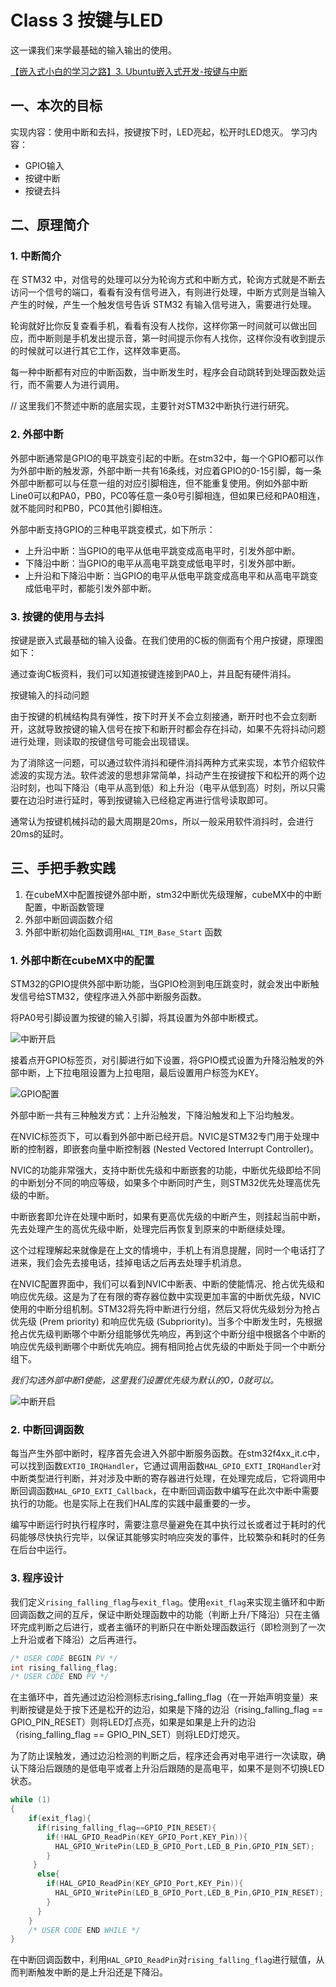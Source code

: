 # Class 3 按键与LED

这一课我们来学最基础的输入输出的使用。

[【嵌入式小白的学习之路】3. Ubuntu嵌入式开发-按键与中断](https://www.bilibili.com/video/BV1Ug4y1w7SN)

## 一、本次的目标

实现内容：使用中断和去抖，按键按下时，LED亮起，松开时LED熄灭。
学习内容：

- GPIO输入
- 按键中断
- 按键去抖

## 二、原理简介

### 1. 中断简介

在 STM32 中，对信号的处理可以分为轮询方式和中断方式，轮询方式就是不断去访问一个信号的端口，看看有没有信号进入，有则进行处理，中断方式则是当输入产生的时候，产生一个触发信号告诉 STM32 有输入信号进入，需要进行处理。

轮询就好比你反复查看手机，看看有没有人找你，这样你第一时间就可以做出回应，而中断则是手机发出提示音，第一时间提示你有人找你，这样你没有收到提示的时候就可以进行其它工作，这样效率更高。

每一种中断都有对应的中断函数，当中断发生时，程序会自动跳转到处理函数处运行，而不需要人为进行调用。

// 这里我们不赘述中断的底层实现，主要针对STM32中断执行进行研究。

### 2. 外部中断

外部中断通常是GPIO的电平跳变引起的中断。在stm32中，每一个GPIO都可以作为外部中断的触发源，外部中断一共有16条线，对应着GPIO的0-15引脚，每一条外部中断都可以与任意一组的对应引脚相连，但不能重复使用。例如外部中断Line0可以和PA0，PB0，PC0等任意一条0号引脚相连，但如果已经和PA0相连，就不能同时和PB0，PC0其他引脚相连。

外部中断支持GPIO的三种电平跳变模式，如下所示：

- 上升沿中断：当GPIO的电平从低电平跳变成高电平时，引发外部中断。
- 下降沿中断：当GPIO的电平从高电平跳变成低电平时，引发外部中断。
- 上升沿和下降沿中断：当GPIO的电平从低电平跳变成高电平和从高电平跳变成低电平时，都能引发外部中断。

### 3. 按键的使用与去抖

按键是嵌入式最基础的输入设备。在我们使用的C板的侧面有个用户按键，原理图如下：





通过查询C板资料，我们可以知道按键连接到PA0上，并且配有硬件消抖。

按键输入的抖动问题

由于按键的机械结构具有弹性，按下时开关不会立刻接通，断开时也不会立刻断开，这就导致按键的输入信号在按下和断开时都会存在抖动，如果不先将抖动问题进行处理，则读取的按键信号可能会出现错误。

为了消除这一问题，可以通过软件消抖和硬件消抖两种方式来实现，本节介绍软件滤波的实现方法。软件滤波的思想非常简单，抖动产生在按键按下和松开的两个边沿时刻，也叫下降沿（电平从高到低）和上升沿（电平从低到高）时刻，所以只需要在边沿时进行延时，等到按键输入已经稳定再进行信号读取即可。

通常认为按键机械抖动的最大周期是20ms，所以一般采用软件消抖时，会进行20ms的延时。

## 三、手把手教实践

1. 在cubeMX中配置按键外部中断，stm32中断优先级理解，cubeMX中的中断配置，中断函数管理
2. 外部中断回调函数介绍
3. 外部中断初始化函数调用`HAL_TIM_Base_Start` 函数

### 1. 外部中断在cubeMX中的配置

STM32的GPIO提供外部中断功能，当GPIO检测到电压跳变时，就会发出中断触发信号给STM32，使程序进入外部中断服务函数。

将PA0号引脚设置为按键的输入引脚，将其设置为外部中断模式。

![中断开启](image-3.png)

接着点开GPIO标签页，对引脚进行如下设置，将GPIO模式设置为升降沿触发的外部中断，上下拉电阻设置为上拉电阻，最后设置用户标签为KEY。

![GPIO配置](image-2.png)

外部中断一共有三种触发方式：上升沿触发，下降沿触发和上下沿均触发。

在NVIC标签页下，可以看到外部中断已经开启。NVIC是STM32专门用于处理中断的控制器，即嵌套向量中断控制器 (Nested Vectored Interrupt Controller)。

NVIC的功能非常强大，支持中断优先级和中断嵌套的功能，中断优先级即给不同的中断划分不同的响应等级，如果多个中断同时产生，则STM32优先处理高优先级的中断。

中断嵌套即允许在处理中断时，如果有更高优先级的中断产生，则挂起当前中断，先去处理产生的高优先级中断，处理完后再恢复到原来的中断继续处理。

这个过程理解起来就像是在上文的情境中，手机上有消息提醒，同时一个电话打了进来，我们会先去接电话，挂掉电话之后再去处理手机消息。

在NVIC配置界面中，我们可以看到NVIC中断表、中断的使能情况、抢占优先级和响应优先级。这是为了在有限的寄存器位数中实现更加丰富的中断优先级，NVIC使用的中断分组机制。STM32将先将中断进行分组，然后又将优先级划分为抢占优先级 (Prem priority) 和响应优先级 (Subpriority)。当多个中断发生时，先根据抢占优先级判断哪个中断分组能够优先响应，再到这个中断分组中根据各个中断的响应优先级判断哪个中断优先响应。拥有相同抢占优先级的中断处于同一个中断分组下。

*我们勾选外部中断1使能，这里我们设置优先级为默认的0，0就可以。*

![中断开启](image-4.png)

### 2. 中断回调函数

每当产生外部中断时，程序首先会进入外部中断服务函数。在stm32f4xx_it.c中，可以找到函数`EXTI0_IRQHandler`，它通过调用函数`HAL_GPIO_EXTI_IRQHandler`对中断类型进行判断，并对涉及中断的寄存器进行处理，在处理完成后，它将调用中断回调函数`HAL_GPIO_EXTI_Callback`，在中断回调函数中编写在此次中断中需要执行的功能。也是实际上在我们HAL库的实践中最重要的一步。

编写中断运行时执行程序时，需要注意尽量避免在其中执行过长或者过于耗时的代码能够尽快执行完毕，以保证其能够实时响应突发的事件，比较繁杂和耗时的任务在后台中运行。

### 3. 程序设计

我们定义`rising_falling_flag`与`exit_flag`。使用`exit_flag`来实现主循环和中断回调函数之间的互斥，保证中断处理函数中的功能（判断上升/下降沿）只在主循环完成判断之后进行，或者主循环的判断只在中断处理函数运行（即检测到了一次上升沿或者下降沿）之后再进行。

```c
/* USER CODE BEGIN PV */
int rising_falling_flag;
/* USER CODE END PV */
```


在主循环中，首先通过边沿检测标志rising_falling_flag（在一开始声明变量）来判断按键是处于按下还是松开的边沿，如果是下降的边沿（rising_falling_flag == GPIO_PIN_RESET）则将LED灯点亮，如果是如果是上升的边沿（rising_falling_flag == GPIO_PIN_SET）则将LED灯熄灭。

为了防止误触发，通过边沿检测的判断之后，程序还会再对电平进行一次读取，确认下降沿后跟随的是低电平或者上升沿后跟随的是高电平，如果不是则不切换LED状态。

```c
while (1)
{
    if(exit_flag){
      if(rising_falling_flag==GPIO_PIN_RESET){
        if(!HAL_GPIO_ReadPin(KEY_GPIO_Port,KEY_Pin)){
          HAL_GPIO_WritePin(LED_B_GPIO_Port,LED_B_Pin,GPIO_PIN_SET);
        }
     }
      else{
        if(HAL_GPIO_ReadPin(KEY_GPIO_Port,KEY_Pin)){
          HAL_GPIO_WritePin(LED_B_GPIO_Port,LED_B_Pin,GPIO_PIN_RESET);
        }
      }
    }
    /* USER CODE END WHILE */
}

```

在中断回调函数中，利用`HAL_GPIO_ReadPin`对`rising_falling_flag`进行赋值，从而判断触发中断的是上升沿还是下降沿。
